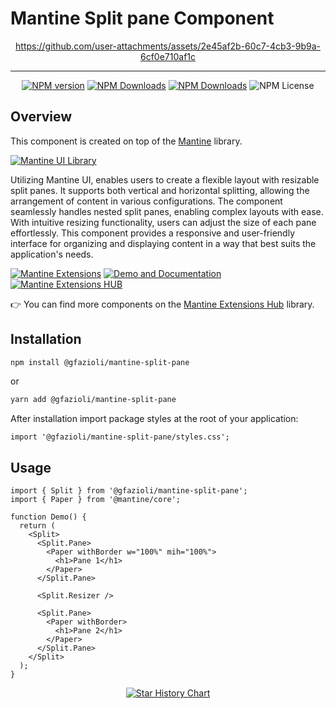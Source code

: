 # Mantine Split pane Component

<div align="center">

  https://github.com/user-attachments/assets/2e45af2b-60c7-4cb3-9b9a-6cf0e710af1c
  
</div>

---

<div align="center">

  [![NPM version](https://img.shields.io/npm/v/%40gfazioli%2Fmantine-split-pane?style=for-the-badge)](https://www.npmjs.com/package/@gfazioli/mantine-split-pane)
  [![NPM Downloads](https://img.shields.io/npm/dm/%40gfazioli%2Fmantine-split-pane?style=for-the-badge)](https://www.npmjs.com/package/@gfazioli/mantine-split-pane)
  [![NPM Downloads](https://img.shields.io/npm/dy/%40gfazioli%2Fmantine-split-pane?style=for-the-badge&label=%20&color=f90)](https://www.npmjs.com/package/@gfazioli/mantine-split-pane)
  ![NPM License](https://img.shields.io/npm/l/%40gfazioli%2Fmantine-split-pane?style=for-the-badge)


</div>

## Overview

This component is created on top of the [Mantine](https://mantine.dev/) library.

[![Mantine UI Library](https://img.shields.io/badge/-MANTINE_UI_LIBRARY-blue?style=for-the-badge&labelColor=black&logo=mantine
)](https://mantine.dev/)

Utilizing Mantine UI, enables users to create a flexible layout with resizable split panes. It supports both vertical and horizontal splitting, allowing the arrangement of content in various configurations. The component seamlessly handles nested split panes, enabling complex layouts with ease.
With intuitive resizing functionality, users can adjust the size of each pane effortlessly. This component provides a responsive and user-friendly interface for organizing and displaying content in a way that best suits the application's needs.

[![Mantine Extensions](https://img.shields.io/badge/-Watch_the_Video-blue?style=for-the-badge&labelColor=black&logo=youtube
)](https://www.youtube.com/playlist?list=PL85tTROKkZrWyqCcmNCdWajpx05-cTal4)
[![Demo and Documentation](https://img.shields.io/badge/-Demo_%26_Documentation-blue?style=for-the-badge&labelColor=black&logo=typescript
)](https://gfazioli.github.io/mantine-split-pane/)
[![Mantine Extensions HUB](https://img.shields.io/badge/-Mantine_Extensions_Hub-blue?style=for-the-badge&labelColor=blue
)](https://mantine-extensions.vercel.app/)

👉 You can find more components on the [Mantine Extensions Hub](https://mantine-extensions.vercel.app/) library.

## Installation

```sh
npm install @gfazioli/mantine-split-pane
```
or 

```sh
yarn add @gfazioli/mantine-split-pane
```

After installation import package styles at the root of your application:

```tsx
import '@gfazioli/mantine-split-pane/styles.css';
```

## Usage

```tsx
import { Split } from '@gfazioli/mantine-split-pane';
import { Paper } from '@mantine/core';

function Demo() {
  return (
    <Split>
      <Split.Pane>
        <Paper withBorder w="100%" mih="100%">
          <h1>Pane 1</h1>
        </Paper>
      </Split.Pane>

      <Split.Resizer />

      <Split.Pane>
        <Paper withBorder>
          <h1>Pane 2</h1>
        </Paper>
      </Split.Pane>
    </Split>
  );
}
```

<div align="center">
  
[![Star History Chart](https://api.star-history.com/svg?repos=gfazioli/mantine-split-pane&type=Timeline)](https://www.star-history.com/#gfazioli/mantine-split-pane&Timeline)

</div>
